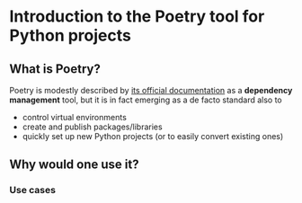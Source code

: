 # Introduction to the Poetry tool for Python projects

## What is Poetry?

Poetry is modestly described by [its official documentation](TODO) as a **dependency management** tool, but it is in fact emerging as a de facto standard also to

+ control virtual environments
+ create and publish packages/libraries
+ quickly set up new Python projects (or to easily convert existing ones)

## Why would one use it?


### Use cases

